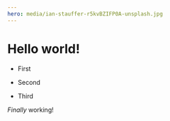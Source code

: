 ```yaml
---
hero: media/ian-stauffer-r5kvBZIFP0A-unsplash.jpg
---
```

# Hello world!

*   First
    
*   Second
    
*   Third
    

_Finally_ working!